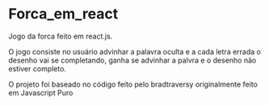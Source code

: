 # Forca_em_react
Jogo da forca feito em react.js.

O jogo consiste no usuário advinhar a palavra oculta e a cada letra errada o desenho vai se completando, ganha se advinhar a palvra e o desenho não estiver completo.

O projeto foi baseado no código feito pelo bradtraversy originalmente feito em Javascript Puro 
